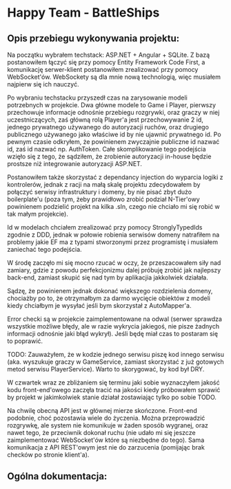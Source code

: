 # Happy Team - BattleShips
## Opis przebiegu wykonywania projektu:
Na początku wybrałem techstack: ASP.NET + Angular + SQLite.
Z bazą postanowiłem łączyć się przy pomocy Entity Framework Code First, a komunikację serwer-klient postanowiłem zrealizować przy pomocy WebSocket'ów.
WebSockety są dla mnie nową technologią, więc musiałem najpierw się ich nauczyć.

Po wybraniu techstacku przyszedł czas na zarysowanie modeli potrzebnych w projekcie.
Dwa główne modele to Game i Player, pierwszy przechowuje informacje odnośnie przebiegu rozgrywki, oraz graczy w niej uczestniczących, zaś główną rolą Player'a jest przechowywanie 2 id, jednego prywatnego używanego do autoryzacji ruchów, oraz drugiego publicznego używanego jako właściwe id by nie ujawnić prywatnego id.
Po pewnym czasie odkryłem, że powinienem zwyczajnie publiczne id nazwać id, zaś id nazwać np. AuthToken.
Całe skomplikowanie tego podejścia wzięło się z tego, że sądziłem, że zrobienie autoryzacji in-house będzie prostsze niż integrowanie autoryzacji ASP.NET.

Postanowiłem także skorzystać z dependancy injection do wyparcia logiki z kontrolerów, jednak z racji na małą skalę projektu zdecydowałem by połączyć serwisy infrastruktury i domeny, by nie pisać zbyt dużo boilerplate'u (poza tym, żeby prawidłowo zrobić podział N-Tier'owy powinienem podzielić projekt na kilka .sln, czego nie chciało mi się robić w tak małym projekcie).

Id w modelach chciałem zrealizować przy pomocy StronglyTypedIds zgodnie z DDD, jednak w połowie robienia serwisów domeny natrafiłem na problemy jakie EF ma z typami stworzonymi przez programistę i musiałem zaniechać tego podejścia.


W środę zaczęło mi się mocno rzucać w oczy, że przeszacowałem siły nad zamiary, gdzie z powodu perfekcjonizmu dalej próbuję zrobić jak najlepszy back-end, zamiast skupić się nad tym by aplikacjia jakkolwiek działała.

Sądzę, że powinienem jednak dokonać większego rozdzielenia domeny, chociażby po to, że otrzymałbym za darmo wycięcie obiektów z modeli kiedy chciałbym je wysyłać jeśli bym skorzystał z AutoMapper'a.

Error checki są w projekcie zaimplementowane na odwal (serwer sprawdza wszystkie możliwe błędy, ale w razie wykrycia jakiegoś, nie pisze żadnych informacji odnośnie jaki błąd wykrył). Jeśli będę miał czas to postaram się to poprawić.

TODO: Zauważyłem, że w kodzie jednego serwisu piszę kod innego serwisu (aka. wyszukuje graczy w GameService, zamiast skorzystać z już gotowych metod serwisu PlayerService). Warto to skorygować, by kod był DRY.


W czwartek wraz ze zbliżaniem się terminu jaki sobie wyznaczyłem jakość kodu front-end'owego zaczęła tracić na jakości kiedy próbowałem sprawić by projekt w jakimkolwiek stanie działał zostawiając tylko po sobie TODO.

Na chwilę obecną API jest w głównej mierze skończone. Front-end podobnie, choć pozostawia wiele do życzenia. Można przeprowadzić rozgrywkę, ale system nie komunikuje w żaden sposób wygranej, oraz nawet tego, że przeciwnik dokonał ruchu (nie udało mi się jeszcze zaimplementować WebSocket'ów które są niezbędne do tego).
Sama komunikacja z API REST'owym jest nie do zarzucenia (pomijając brak checków po stronie klient'a).

## Ogólna dokumentacja:
